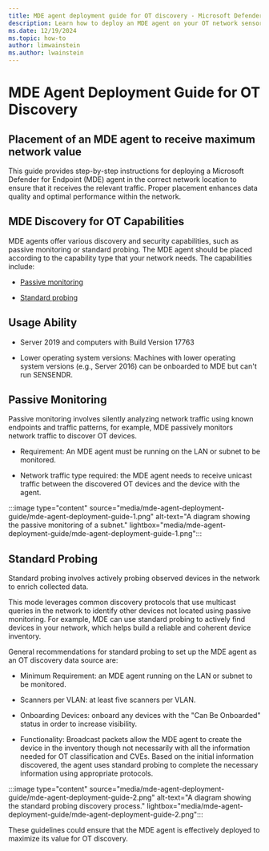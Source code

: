```yaml
---
title: MDE agent deployment guide for OT discovery - Microsoft Defender for IoT
description: Learn how to deploy an MDE agent on your OT network sensors.
ms.date: 12/19/2024
ms.topic: how-to
author: limwainstein
ms.author: lwainstein
---
```

<!-- This isnt really a how-to but a concept - is that correct? Limor-->
# MDE Agent Deployment Guide for OT Discovery

## Placement of an MDE agent to receive maximum network value

This guide provides step-by-step instructions for deploying a Microsoft Defender for Endpoint (MDE) agent in the correct network location to ensure that it receives the relevant traffic. Proper placement enhances data quality and optimal performance within the network.

## MDE Discovery for OT Capabilities

MDE agents offer various discovery and security capabilities, such as passive monitoring or standard probing. The MDE agent should be placed according to the capability type that your network needs. The capabilities include:

- [Passive monitoring](#passive-monitoring)

- [Standard probing](#standard-probing)

## Usage Ability

- Server 2019 and computers with Build Version 17763

- Lower operating system versions: Machines with lower operating system versions (e.g., Server 2016) can be onboarded to MDE <!-- does this mean: can be onboarded to an MDE agent OR can still have an MDE agent onboarded to it-->but can't run SENSENDR.

## Passive Monitoring

Passive monitoring involves silently analyzing network traffic using known endpoints and traffic patterns, for example, MDE passively monitors network traffic to discover OT devices.

- Requirement: An MDE agent must be running on the LAN or subnet to be monitored.

- Network traffic type required: the MDE agent needs to receive unicast traffic between<!-- from ...  to the --> the discovered OT devices and the device with the agent.<!-- Theo - what does this mean? -->

:::image type="content" source="media/mde-agent-deployment-guide/mde-agent-deployment-guide-1.png" alt-text="A diagram showing the passive monitoring of a subnet." lightbox="media/mde-agent-deployment-guide/mde-agent-deployment-guide-1.png":::

## Standard Probing

Standard probing involves actively probing observed devices in the network to enrich collected data.

This mode leverages common discovery protocols that use multicast queries in the network to identify other devices not located using passive monitoring. For example, MDE can use standard probing to actively find devices in your network, which helps build a reliable and coherent device inventory.

General recommendations for standard probing to set up the MDE agent as an OT discovery data source are:

- Minimum Requirement: an MDE agent running on the LAN or subnet to be monitored.

- Scanners per VLAN: at least five scanners per VLAN.

- Onboarding Devices: onboard any devices with the "Can Be Onboarded" status in order to increase visibility.

- Functionality: Broadcast packets allow the MDE agent to create the device in the inventory though not necessarily with all the information needed for OT classification and CVEs. Based on the initial information discovered, the agent uses standard probing to complete the necessary information using appropriate protocols.

:::image type="content" source="media/mde-agent-deployment-guide/mde-agent-deployment-guide-2.png" alt-text="A diagram showing the standard probing discovery process." lightbox="media/mde-agent-deployment-guide/mde-agent-deployment-guide-2.png":::

These guidelines could ensure that the MDE agent is effectively deployed to maximize its value for OT discovery.
